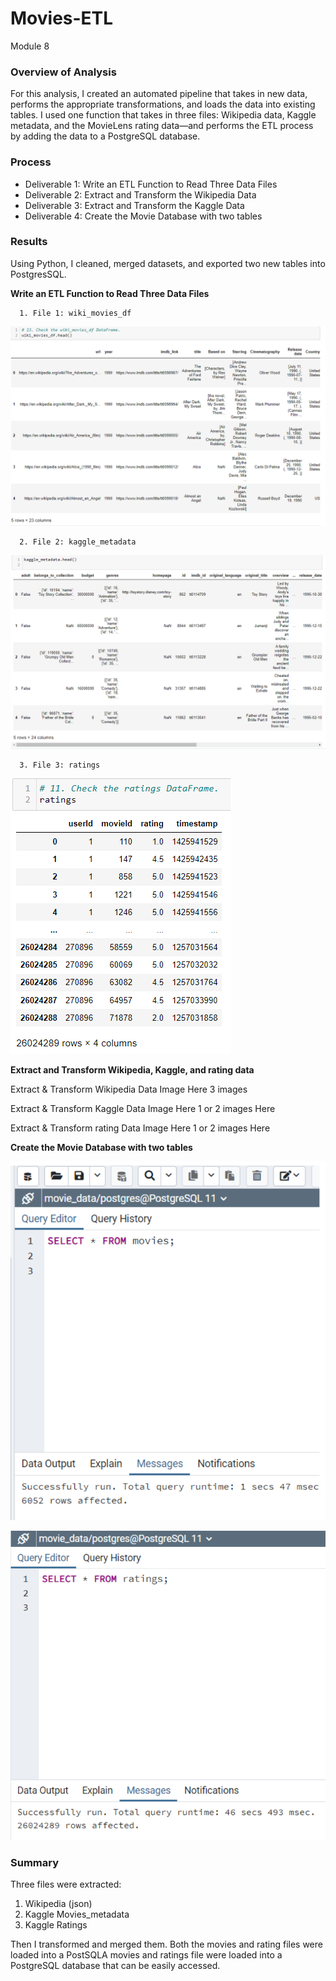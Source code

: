 # Movies-ETL
Module 8

### Overview of Analysis
For this analysis, I created an automated pipeline that takes in new data, performs the appropriate transformations, and loads the data into existing tables. I used one function that takes in three files: Wikipedia data, Kaggle metadata, and the MovieLens rating data—and performs the ETL process by adding the data to a PostgreSQL database.

### Process

 - Deliverable 1: Write an ETL Function to Read Three Data Files
 - Deliverable 2: Extract and Transform the Wikipedia Data
 - Deliverable 3: Extract and Transform the Kaggle Data
 - Deliverable 4: Create the Movie Database with two tables

### Results
Using Python, I cleaned, merged datasets, and exported two new tables into PostgresSQL. 

**Write an ETL Function to Read Three Data Files**

      1. File 1: wiki_movies_df
![](https://github.com/nadiezhdamhb/Movies-ETL/blob/main/Resources/wiki_movies_df.png)
      
      2. File 2: kaggle_metadata
![](https://github.com/nadiezhdamhb/Movies-ETL/blob/main/Resources/kaggle_metadata.png)
      
      
      3. File 3: ratings
![](https://github.com/nadiezhdamhb/Movies-ETL/blob/main/Resources/ratings_image.png)


**Extract and Transform Wikipedia, Kaggle, and rating data**


Extract & Transform Wikipedia Data Image Here
3 images


 
 Extract & Transform Kaggle Data Image Here
 1 or 2 images Here
 
 
 
  
 Extract & Transform rating Data Image Here
 1 or 2 images Here
 
 
  **Create the Movie Database with two tables**

![](https://github.com/nadiezhdamhb/Movies-ETL/blob/main/Resources/movies_query.png)



![](https://github.com/nadiezhdamhb/Movies-ETL/blob/main/Resources/ratings_query.png)


 ### Summary

Three files were extracted:
  1. Wikipedia (json)
  2. Kaggle Movies_metadata
  3. Kaggle Ratings
  
Then I transformed and merged them. Both the movies and rating files were loaded into a PostSQLA movies and ratings file were loaded into a PostgreSQL database that can be easily accessed.

